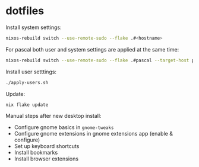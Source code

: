 # dotfiles

Install system settings:

```bash
nixos-rebuild switch --use-remote-sudo --flake .#<hostname>
```

For pascal both user and system settings are applied at the same time:

```bash
nixos-rebuild switch --use-remote-sudo --flake .#pascal --target-host pascal
```

Install user setttings:

```bash
./apply-users.sh
```

Update:

```bash
nix flake update
```

Manual steps after new desktop install:

- Configure gnome basics in `gnome-tweaks`
- Configure gnome extensions in gnome extensions app (enable & configure)
- Set up keyboard shortcuts
- Install bookmarks
- Install browser extensions
